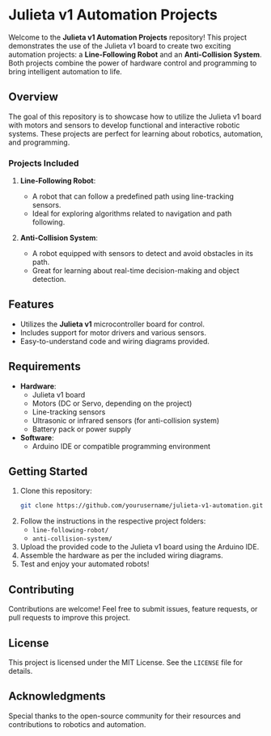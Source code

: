 # Julieta v1 Automation Projects

Welcome to the **Julieta v1 Automation Projects** repository! This project demonstrates the use of the Julieta v1 board to create two exciting automation projects: a **Line-Following Robot** and an **Anti-Collision System**. Both projects combine the power of hardware control and programming to bring intelligent automation to life.

## Overview
The goal of this repository is to showcase how to utilize the Julieta v1 board with motors and sensors to develop functional and interactive robotic systems. These projects are perfect for learning about robotics, automation, and programming.

### Projects Included
1. **Line-Following Robot**:
   - A robot that can follow a predefined path using line-tracking sensors.
   - Ideal for exploring algorithms related to navigation and path following.

2. **Anti-Collision System**:
   - A robot equipped with sensors to detect and avoid obstacles in its path.
   - Great for learning about real-time decision-making and object detection.

## Features
- Utilizes the **Julieta v1** microcontroller board for control.
- Includes support for motor drivers and various sensors.
- Easy-to-understand code and wiring diagrams provided.

## Requirements
- **Hardware**:
  - Julieta v1 board
  - Motors (DC or Servo, depending on the project)
  - Line-tracking sensors
  - Ultrasonic or infrared sensors (for anti-collision system)
  - Battery pack or power supply
- **Software**:
  - Arduino IDE or compatible programming environment

## Getting Started
1. Clone this repository:
   ```bash
   git clone https://github.com/yourusername/julieta-v1-automation.git
   ```
2. Follow the instructions in the respective project folders:
   - `line-following-robot/`
   - `anti-collision-system/`
3. Upload the provided code to the Julieta v1 board using the Arduino IDE.
4. Assemble the hardware as per the included wiring diagrams.
5. Test and enjoy your automated robots!

## Contributing
Contributions are welcome! Feel free to submit issues, feature requests, or pull requests to improve this project.

## License
This project is licensed under the MIT License. See the `LICENSE` file for details.

## Acknowledgments
Special thanks to the open-source community for their resources and contributions to robotics and automation.

